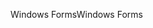 <span data-ttu-id="6ff02-101">Windows Forms</span><span class="sxs-lookup"><span data-stu-id="6ff02-101">Windows Forms</span></span>